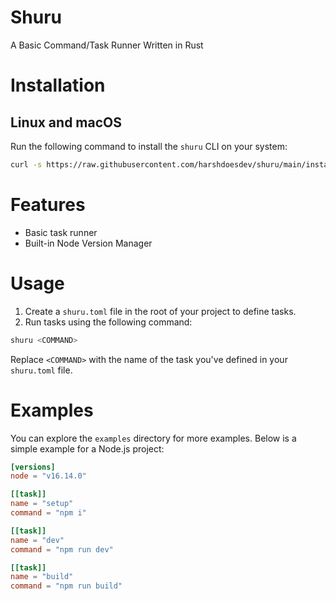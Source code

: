 # Shuru
A Basic Command/Task Runner Written in Rust

# Installation

## Linux and macOS

Run the following command to install the `shuru` CLI on your system:

```bash
curl -s https://raw.githubusercontent.com/harshdoesdev/shuru/main/install.sh | sh
```

# Features
- Basic task runner
- Built-in Node Version Manager

# Usage

1. Create a `shuru.toml` file in the root of your project to define tasks.
2. Run tasks using the following command:

```bash
shuru <COMMAND>
```

Replace `<COMMAND>` with the name of the task you've defined in your `shuru.toml` file.

# Examples

You can explore the `examples` directory for more examples. Below is a simple example for a Node.js project:

```toml
[versions]
node = "v16.14.0"

[[task]]
name = "setup"
command = "npm i"

[[task]]
name = "dev"
command = "npm run dev"

[[task]]
name = "build"
command = "npm run build"
```
